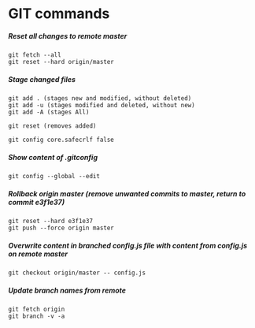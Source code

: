 GIT commands
==========

##### Reset all changes to remote master
    git fetch --all
    git reset --hard origin/master

##### Stage changed files
    git add . (stages new and modified, without deleted)
    git add -u (stages modified and deleted, without new)
    git add -A (stages All)

    git reset (removes added)

    git config core.safecrlf false

##### Show content of .gitconfig
    git config --global --edit 

##### Rollback origin master (remove unwanted commits to master, return to commit e3f1e37)
    git reset --hard e3f1e37
    git push --force origin master

##### Overwrite content in branched config.js file with content from config.js on remote master
    git checkout origin/master -- config.js

##### Update branch names from remote
    git fetch origin
    git branch -v -a
